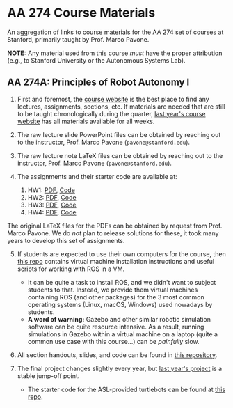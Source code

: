 # AA 274 Course Materials
An aggregation of links to course materials for the AA 274 set of courses at Stanford, primarily taught by Prof. Marco Pavone.

**NOTE:** Any material used from this course _must_ have the proper attribution (e.g., to Stanford University or the Autonomous Systems Lab).

## AA 274A: Principles of Robot Autonomy I

1. First and foremost, the [course website](http://asl.stanford.edu/aa274a/) is the best place to find any lectures, assignments, sections, etc. If materials are needed that are still to be taught chronologically during the quarter, [last year's course website](http://asl.stanford.edu/aa274_aut1920/) has all materials available for all weeks.

2. The raw lecture slide PowerPoint files can be obtained by reaching out to the instructor, Prof. Marco Pavone (`pavone@stanford.edu`).

3. The raw lecture note LaTeX files can be obtained by reaching out to the instructor, Prof. Marco Pavone (`pavone@stanford.edu`).

4. The assignments and their starter code are available at:
    1. HW1: [PDF](http://asl.stanford.edu/aa274a/pdfs/homework/hw1.pdf), [Code](https://github.com/PrinciplesofRobotAutonomy/AA274A_HW1)
    2. HW2: [PDF](http://asl.stanford.edu/aa274a/pdfs/homework/hw2.pdf), [Code](https://github.com/PrinciplesofRobotAutonomy/AA274A_HW2)
    3. HW3: [PDF](http://asl.stanford.edu/aa274a/pdfs/homework/hw3.pdf), [Code](https://github.com/PrinciplesofRobotAutonomy/AA274A_HW3) 
    4. HW4: [PDF](http://asl.stanford.edu/aa274a/pdfs/homework/hw4.pdf), [Code](https://github.com/PrinciplesofRobotAutonomy/AA274A_HW4)

The original LaTeX files for the PDFs can be obtained by request from Prof. Marco Pavone. We do _not_ plan to release solutions for these, it took many years to develop this set of assignments.

5. If students are expected to use their own computers for the course, then [this repo](https://github.com/PrinciplesofRobotAutonomy/aa274-docker) contains virtual machine installation instructions and useful scripts for working with ROS in a VM. 
    - It can be quite a task to install ROS, and we didn't want to subject students to that. Instead, we provide them virtual machines containing ROS (and other packages) for the 3 most common operating systems (Linux, macOS, Windows) used nowadays by students.
    - **A word of warning:** Gazebo and other similar robotic simulation software can be quite resource intensive. As a result, running simulations in Gazebo within a virtual machine on a laptop (quite a common use case with this course...) can be _painfully_ slow. 

6. All section handouts, slides, and code can be found in [this repository](https://github.com/PrinciplesofRobotAutonomy/AA274_SECTION).

7. The final project changes slightly every year, but [last year's project](http://asl.stanford.edu/aa274_aut1920/project.html) is a stable jump-off point.
    - The starter code for the ASL-provided turtlebots can be found at [this repo](https://github.com/StanfordASL/asl_turtlebot).
